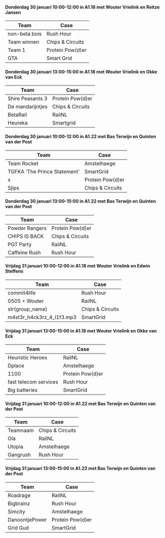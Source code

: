 #### Donderdag 30 januari 10:00-12:00 in A1.18 met Wouter Vrielink en Reitze Jansen

| Team                                                                              | Case             |
|-----------------------------------------------------------------------------------|------------------|
| non-beta bois                                                                     | Rush Hour        |
| Team winnen                                                                       | Chips & Circuits |
| Team 1                                                                            | Protein Pow(d)er |
| GTA                                                                               | Smart Grid       |


#### Donderdag 30 januari 13:00-15:00 in A1.18 met Wouter Vrielink en Okke van Eck

| Team                                                                              | Case             |
|-----------------------------------------------------------------------------------|------------------|
| Shire Peasants 3                                                                  | Protein Pow(d)er |
| De mandarijntjes                                                                  | Chips & Circuits |
| BetaRail                                                                          | RailNL           |
| Heureka                                                                           | Smartgrid        |


#### Donderdag 30 januari 10:00-12:00 in A1.22 met Bas Terwijn en Quinten van der Post

| Team                                                                              | Case             |
|-----------------------------------------------------------------------------------|------------------|
| Team Rocket                                                                       | Amstelhaege      |
| TGFKA 'The Prince Statement'                                                      | SmartGrid        |
| x                                                                                 | Protein Pow(d)er |
| Sjips                                                                             | Chips & Circuits |


#### Donderdag 30 januari 13:00-15:00 in A1.22 met Bas Terwijn en Quinten van der Post

| Team                                                                              | Case             |
|-----------------------------------------------------------------------------------|------------------|
| Powder Rangers                                                                    | Protein Pow(d)er |
| CH!PS IS BACK                                                                     | Chips & Circuits |
| PGT Party                                                                         | RailNL           |
| Caffeine Rush                                                                     | Rush Hour        |


#### Vrijdag 31 januari 10:00-12:00 in A1.18 met Wouter Vrielink en Edwin Steffens

| Team                                                                            | Case             |
|---------------------------------------------------------------------------------|------------------|
| commit4life                                                                     | Rush Hour        |
| 0505 + Wouter                                                                   | RailNL           |
| str(group_name)                                                                 | Chips & Circuits |
| m4st3r_h4ck3rz_4_l1f3.mp3                                                       | SmartGrid        |


#### Vrijdag 31 januari 13:00-15:00 in A1.18 met Wouter Vrielink en Okke van Eck

| Team                                                                            | Case             |
|---------------------------------------------------------------------------------|------------------|
| Heuristic Heroes                                                                | RailNL           |
| Dplace                                                                          | Amstelhaege      |
| 1100                                                                            | Protein Pow(d)er |
| fast telecom services                                                           | Rush Hour        |
| Big batteries                                                                   | SmartGrid        |


#### Vrijdag 31 januari 10:00-12:00 in A1.22 met Bas Terwijn en Quinten van der Post

| Team                                                                            | Case             |
|---------------------------------------------------------------------------------|------------------|
| Teamnaam                                                                        | Chips & Circuits |
| Ola                                                                             | RailNL           |
| Utopia                                                                          | Amstelhaege      |
| Gangrush                                                                        | Rush Hour        |


#### Vrijdag 31 januari 13:00-15:00 in A1.22 met Bas Terwijn en Quinten van der Post

| Team                                                                            | Case             |
|---------------------------------------------------------------------------------|------------------|
| Roadrage                                                                        | RailNL           |
| Bigbrainz                                                                       | Rush Hour        |
| Simcity                                                                         | Amstelhaege      |
| DanoontjePower                                                                  | Protein Pow(d)er |
| Grid Gud                                                                        | SmartGrid        |
